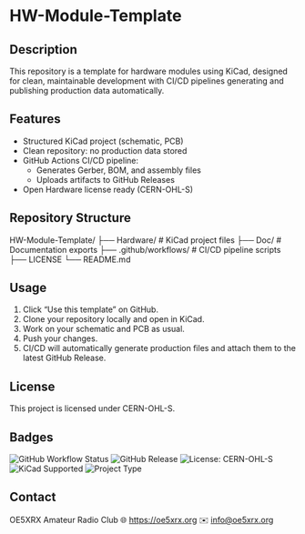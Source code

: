 # HW-Module-Template

## Description

This repository is a template for hardware modules using KiCad, designed for clean, maintainable development with CI/CD pipelines generating and publishing production data automatically.

## Features
* Structured KiCad project (schematic, PCB)
* Clean repository: no production data stored
* GitHub Actions CI/CD pipeline:
  * Generates Gerber, BOM, and assembly files
  * Uploads artifacts to GitHub Releases
* Open Hardware license ready (CERN-OHL-S)

## Repository Structure

HW-Module-Template/
├── Hardware/              # KiCad project files
├── Doc/                   # Documentation exports
├── .github/workflows/     # CI/CD pipeline scripts
├── LICENSE
└── README.md

## Usage
1. Click “Use this template” on GitHub.
2. Clone your repository locally and open in KiCad.
3. Work on your schematic and PCB as usual.
4. Push your changes.
5. CI/CD will automatically generate production files and attach them to the latest GitHub Release.

## License

This project is licensed under CERN-OHL-S.

## Badges

![GitHub Workflow Status](https://img.shields.io/github/actions/workflow/status/OE5XRX/<your-repo>/kicad-ci.yml?branch=main)
![GitHub Release](https://img.shields.io/github/v/release/OE5XRX/<your-repo>)
![License: CERN-OHL-S](https://img.shields.io/badge/license-CERN--OHL--S-blue)
![KiCad Supported](https://img.shields.io/badge/KiCad-supported-blue)
![Project Type](https://img.shields.io/badge/type-hardware-red)

## Contact

OE5XRX Amateur Radio Club
🌐 https://oe5xrx.org
✉️ info@oe5xrx.org
